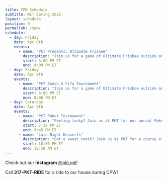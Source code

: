 ```yaml
---
title: CPW Schedule
subtitle: MIT Spring 2023
layout: schedule
position: 0
permalink: /cpw/
schedule:
  - day: Friday
    date: Apr 8th
    events:
      - name: "PKT Presents: Ultimate Frisbee"
        description: "Join us for a game of Ultimate Frisbee outside on a beautiful April afternoon. Beginners welcome!"
        start: 3:00 PM ET
        end: 4:00 PM ET
  - day: Friday
    date: Apr 8th
    events:
      - name: "PKT Smash X Fifa Tournament"
        description: "Join us for a game of Ultimate Frisbee outside on a beautiful April afternoon. Beginners welcome!"
        start: 6:00 PM ET
        end: 8:00 PM ET
  - day: Saturday
    date: Apr 9th
    events:
      - name: "PKT Poker Tournament"
        description: "Feeling lucky? Join us at PKT for our annual Poker Tournament! All are welcome, beginners or advanced. We'll be giving out hundreds of dollars of prizes (JBL Charge 5, Fitbit, Amazon Echo Dot, and more). Call 317-PKT-RIDE for a ride."
        start: 7:30 PM ET
        end: 9:45 PM ET
      - name: "Late Night Desserts"
        description: "Got a sweet tooth? Join us at PKT for a course of late night desserts curated by our star dessert chef. Call 317-PKT-RIDE for a ride."
        start: 10:00 PM ET
        end: 12:59 AM ET
---
```

<p class="text-center">Check out our <strong>Instagram</strong> <a href="https://peckbot.com/instagram" target="_blank">@pkt.mit</a>!</p>

<p class="text-center">Call <strong>317-PKT-RIDE</strong> for a ride to our house during CPW!</p>
